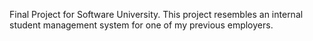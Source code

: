 Final Project for Software University.
This project resembles an internal student management system for one of my previous employers.
